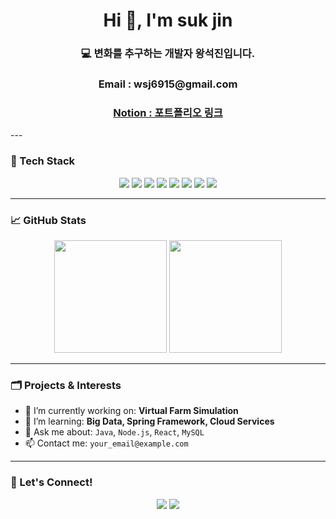 <h1 align="center">Hi 👋, I'm suk jin</h1>
<h3 align="center">💻 변화를 추구하는 개발자 왕석진입니다.</h3>

<h3 align="center">Email : wsj6915@gmail.com</h3>
<h3 align="center"><a href="">Notion : 포트폴리오 링크</a></h3>
---

### 🧰 Tech Stack
<p align="center">
  <!-- Languages -->
  <img src="https://img.shields.io/badge/Java-007396?style=flat&logo=java&logoColor=white"/>
  <img src="https://img.shields.io/badge/JavaScript-F7DF1E?style=flat&logo=javascript&logoColor=black"/>
  <img src="https://img.shields.io/badge/Python-3776AB?style=flat&logo=python&logoColor=white"/>
  
  <!-- Backend -->
  <img src="https://img.shields.io/badge/Node.js-339933?style=flat&logo=node.js&logoColor=white"/>
  <img src="https://img.shields.io/badge/Spring-6DB33F?style=flat&logo=spring&logoColor=white"/>
  <img src="https://img.shields.io/badge/Apache Tomcat-F8DC75?style=flat&logo=apachetomcat&logoColor=black"/>

  <!-- Frontend -->
  <img src="https://img.shields.io/badge/React-61DAFB?style=flat&logo=react&logoColor=black"/>

  <!-- Database -->
  <img src="https://img.shields.io/badge/MySQL-4479A1?style=flat&logo=mysql&logoColor=white"/>
</p>

---

### 📈 GitHub Stats
<p align="center">
  <img src="https://github-readme-stats.vercel.app/api?username=sukjin-github&show_icons=true&theme=tokyonight" height="180px"/>
  <img src="https://github-readme-stats.vercel.app/api/top-langs/?username=sukjin-github&layout=compact&theme=tokyonight" height="180px"/>
</p>

---

### 🗂️ Projects & Interests
- 🔭 I’m currently working on: **Virtual Farm Simulation**
- 🌱 I’m learning: **Big Data, Spring Framework, Cloud Services**
- 💬 Ask me about: `Java`, `Node.js`, `React`, `MySQL`
- 📫 Contact me: `your_email@example.com`

---

### 📍 Let's Connect!
<p align="center">
  <a href="https://linkedin.com/in/yourprofile" target="_blank"><img src="https://img.shields.io/badge/LinkedIn-0A66C2?style=flat&logo=linkedin&logoColor=white"/></a>
  <a href="https://your-portfolio.com" target="_blank"><img src="https://img.shields.io/badge/Portfolio-000000?style=flat&logo=github&logoColor=white"/></a>
</p>
